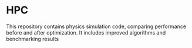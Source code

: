# HPC
This repository contains physics simulation code, comparing performance before and after optimization. It includes improved algorithms and benchmarking results
